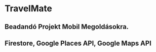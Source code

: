 # TravelMate

## Beadandó Projekt Mobil Megoldásokra.
## Firestore, Google Places API, Google Maps API
